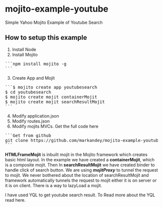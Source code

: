 mojito-example-youtube
======================
Simple Yahoo Mojito Example of Youtube Search

   
How to setup this example
-------------------------

1.  Install Node
2.  Install Mojito
<pre>```npm install mojito -g
```</pre>
3.  Create App and Mojit
<pre>```$ mojito create app youtubesearch
$ cd youtubesearch
$ mojito create mojit containerMojit
$ mojito create mojit searchResultMojit
```</pre>
4.  Modify application.json
5.  Modify routes.json
6.  Modify mojits MVCs. Get the full code here
<pre>```Get from github
git clone https://github.com/markandey/mojito-example-youtube.git
```</pre>

**HTMLFrameMojit** is inbuilt mojit in the Mojito framework which
creates basic html layout. In the example we have created a
**containerMojit**, which is a composite mojit. Then In
**searchResultMojit** we have created binder to handle click of search
button. We are using ***mojitProxy*** to tunnel the request to mojit. We
never bothered about the location of searchResultMojit and framework
automatically tunnels the request to mojit either it is on server or it
is on client. There is a way to lazyLoad a mojit.   
   
I have used YQL to get youtube search result. To Read more about the
YQL read here.
